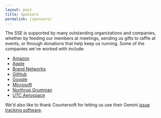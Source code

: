 ```yaml
---
layout: post
title: Sponsors
permalink: /sponsors/
---
```

The SSE is supported by many outstanding organizations and companies, whether by feeding our members at meetings, sending us gifts to raffle at events, or through donations that help keep us running. Some of the companies we've worked with include:

* [Amazon][1]
* [Apple][2]
* [Brand Networks][3]
* [GitHub][4]
* [Google][5]
* [Microsoft][6]
* [Northrup Grumman][7]
* [UTC Aerospace][8]

We'd also like to thank Countersoft for letting us use their Gemini [issue tracking software][9].

[1]: http://www.amazon.com
[2]: http://www.apple.com
[3]: http://www.brandnetworksinc.com/
[4]: http://www.github.com
[5]: http://www.google.com
[6]: http://www.microsoft.com
[7]: http://www.northropgrumman.com/Pages/default.aspx
[8]: http://utcaerospacesystems.com/
[9]: http://www.countersoft.com
